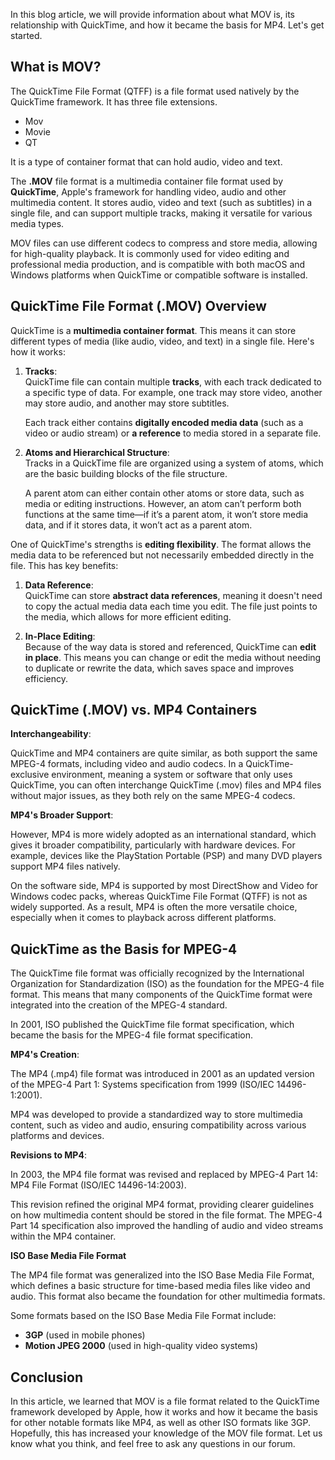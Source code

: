 In this blog article, we will provide information about what MOV is, its relationship with QuickTime, and how it became the basis for MP4. Let's get started.

## What is MOV?

The QuickTime File Format (QTFF) is a file format used natively by the QuickTime framework. It has three file extensions.

- Mov
- Movie
- QT

It is a type of container format that can hold audio, video and text.

The **.MOV** file format is a multimedia container file format used by **QuickTime**, Apple's framework for handling video, audio and other multimedia content. It stores audio, video and text (such as subtitles) in a single file, and can support multiple tracks, making it versatile for various media types.

MOV files can use different codecs to compress and store media, allowing for high-quality playback. It is commonly used for video editing and professional media production, and is compatible with both macOS and Windows platforms when QuickTime or compatible software is installed.

## QuickTime File Format (.MOV) Overview

QuickTime is a **multimedia container format**. This means it can store different types of media (like audio, video, and text) in a single file. Here's how it works:

1.  **Tracks**:  
    QuickTime file can contain multiple **tracks**, with each track dedicated to a specific type of data. For example, one track may store video, another may store audio, and another may store subtitles.

    Each track either contains **digitally encoded media data** (such as a video or audio stream) or **a reference** to media stored in a separate file.
2.  **Atoms and Hierarchical Structure**:  
    Tracks in a QuickTime file are organized using a system of atoms, which are the basic building blocks of the file structure.

    A parent atom can either contain other atoms or store data, such as media or editing instructions. However, an atom can’t perform both functions at the same time—if it’s a parent atom, it won’t store media data, and if it stores data, it won’t act as a parent atom.

One of QuickTime's strengths is **editing flexibility**. The format allows the media data to be referenced but not necessarily embedded directly in the file. This has key benefits:

1.  **Data Reference**:  
    QuickTime can store **abstract data references**, meaning it doesn't need to copy the actual media data each time you edit. The file just points to the media, which allows for more efficient editing.
    
2.  **In-Place Editing**:  
    Because of the way data is stored and referenced, QuickTime can **edit in place**. This means you can change or edit the media without needing to duplicate or rewrite the data, which saves space and improves efficiency.

## QuickTime (.MOV) vs. MP4 Containers

**Interchangeability**:  

QuickTime and MP4 containers are quite similar, as both support the same MPEG-4 formats, including video and audio codecs. In a QuickTime-exclusive environment, meaning a system or software that only uses QuickTime, you can often interchange QuickTime (.mov) files and MP4 files without major issues, as they both rely on the same MPEG-4 codecs.

**MP4's Broader Support**:  

However, MP4 is more widely adopted as an international standard, which gives it broader compatibility, particularly with hardware devices. For example, devices like the PlayStation Portable (PSP) and many DVD players support MP4 files natively.

On the software side, MP4 is supported by most DirectShow and Video for Windows codec packs, whereas QuickTime File Format (QTFF) is not as widely supported. As a result, MP4 is often the more versatile choice, especially when it comes to playback across different platforms.

## QuickTime as the Basis for MPEG-4
 
The QuickTime file format was officially recognized by the International Organization for Standardization (ISO) as the foundation for the MPEG-4 file format. This means that many components of the QuickTime format were integrated into the creation of the MPEG-4 standard.

In 2001, ISO published the QuickTime file format specification, which became the basis for the MPEG-4 file format specification.

**MP4's Creation**:  

The MP4 (.mp4) file format was introduced in 2001 as an updated version of the MPEG-4 Part 1: Systems specification from 1999 (ISO/IEC 14496-1:2001).

MP4 was developed to provide a standardized way to store multimedia content, such as video and audio, ensuring compatibility across various platforms and devices.

**Revisions to MP4**:  

In 2003, the MP4 file format was revised and replaced by MPEG-4 Part 14: MP4 File Format (ISO/IEC 14496-14:2003).

This revision refined the original MP4 format, providing clearer guidelines on how multimedia content should be stored in the file format. The MPEG-4 Part 14 specification also improved the handling of audio and video streams within the MP4 container.

**ISO Base Media File Format**

The MP4 file format was generalized into the ISO Base Media File Format, which defines a basic structure for time-based media files like video and audio. This format also became the foundation for other multimedia formats.

Some formats based on the ISO Base Media File Format include:

-   **3GP** (used in mobile phones)
-   **Motion JPEG 2000** (used in high-quality video systems)

## Conclusion

In this article, we learned that MOV is a file format related to the QuickTime framework developed by Apple, how it works and how it became the basis for other notable formats like MP4, as well as other ISO formats like 3GP. Hopefully, this has increased your knowledge of the MOV file format. Let us know what you think, and feel free to ask any questions in our forum.

